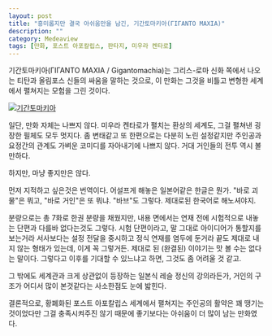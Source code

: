 ```yaml
---
layout: post
title: "흥미롭지만 결국 아쉬움만을 남긴, 기간토마키아(ΓΙΓΑΝΤΟ ΜΑΧΙΑ)"
description: ""
category: Medeaview
tags: [만화, 포스트 아포칼립스, 판타지, 미우라 켄타로]
---
```


기간토마키아(ΓΙΓΑΝΤΟ ΜΑΧΙΑ / Gigantomachia)는 그리스-로마 신화 쪽에서 나오는 티탄과 올림포스 신들의 싸움을 말하는 것으로, 이 만화는 그것을 비틀고 변형한 세계에서 펼쳐지는 모험을 그린 것이다.

[![기간토마키아](https://lh6.googleusercontent.com/-uUcLXXbX5NM/VSEt0Q365-I/AAAAAAAAPNo/ZjXY_QHOoCM/w270/gigantomachia.jpg "거인과 신들의 전쟁을 모티브로 한 판타지 모험 만화다.")](http://www.aladin.co.kr/shop/wproduct.aspx?ISBN=1157542018&ttbkey=ttbreznoa0249001&COPYPaper=1)

일단, 만화 자체는 나쁘지 않다. 미우라 켄타로가 펼치는 환상의 세계도, 그걸 펼쳐낸 굉장한 필체도 모두 멋지다. 좀 변태같고 또 한편으로는 다분히 노린 설정같지만 주인공과 요정간의 관계도 가벼운 코미디를 자아내기에 나쁘지 않다. 거대 거인들의 전투 역시 볼만하다.

하지만, 마냥 좋지만은 않다.

먼저 지적하고 싶은것은 번역이다. 어설프게 해놓은 일본어같은 한글은 뭔가. "바로 괴물"은 뭐고, "바로 거인"은 또 뭐냐. "바브"도 그렇다. 제대로된 한국어로 해노셔야지.

분량으로는 총 7화로 한권 분량을 채웠지만, 내용 면에서는 연재 전에 시험적으로 내놓는 단편과 다를바 없다는것도 그렇다. 시험 단편이라고, 말 그대로 아이디어가 통할지를 보는거라 서사보다는 설정 전달을 중시하고 정식 연재를 염두에 둔거라 끝도 제대로 내지 않는 형태가 있는데, 이게 꼭 그렇거든. 제대로 된 (완결된) 이야기는 맛 볼 수는 없다는 말이다. 그렇다고 이후를 기대할 수 있느냐고 하면, 그것도 좀 어려울 것 같고.

그 밖에도 세계관과 크게 상관없이 등장하는 일본식 레슬 정신의 강의라든가, 거인의 구조가 어디서 많이 본것같다는 사소한점도 눈에 밟힌다.

결론적으로, 황폐화된 포스트 아포칼립스 세계에서 펼쳐지는 주인공의 활약은 꽤 땡기는 것이었다만 그걸 충족시켜주진 않기 때문에 좋기보다는 아쉬움이 더 많이 남는 만화였다.
